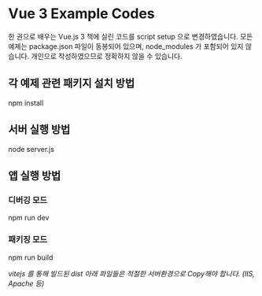 # Vue 3 Example Codes

한 권으로 배우는 Vue.js 3 책에 실린 코드를 script setup 으로 변경하였습니다.
모든 예제는 package.json 파일이 동봉되어 있으며, node_modules 가 포함되어 있지 않습니다.
개인으로 작성하였으므로 정확하지 않을 수 있습니다.


## 각 예제 관련 패키지 설치 방법
npm install

## 서버 실행 방법
node server.js

## 앱 실행 방법 

### 디버깅 모드
npm run dev

### 패키징 모드
npm run build

_vitejs 를 통해 빌드된 dist 아래 파일들은 적절한 서버환경으로 Copy해야 합니다. (IIS, Apache 등)_



